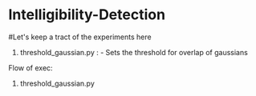 # Intelligibility-Detection

#Let's keep a tract of the experiments here

1) threshold_gaussian.py : - Sets the threshold for overlap of gaussians 








Flow of exec:
1) threshold_gaussian.py 
